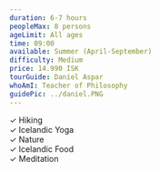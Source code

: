```yaml
---
duration: 6-7 hours
peopleMax: 8 persons
ageLimit: All ages
time: 09:00
available: Summer (April-September)
difficulty: Medium
price: 14.990 ISK
tourGuide: Daníel Aspar
whoAmI: Teacher of Philosophy
guidePic: ../daniel.PNG
---
```


<div>&#10003; Hiking </div>
<div>&#10003; Icelandic Yoga </div>
<div>&#10003; Nature </div>
<div>&#10003; Icelandic Food </div>
<div>&#10003; Meditation </div>